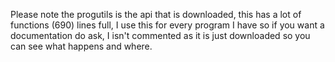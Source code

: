 Please note the progutils is the api that is downloaded, this has a lot of functions (690) lines full, I use this for every program I have so if you want a documentation do ask, I isn't commented as it is just downloaded so you can see what happens and where.